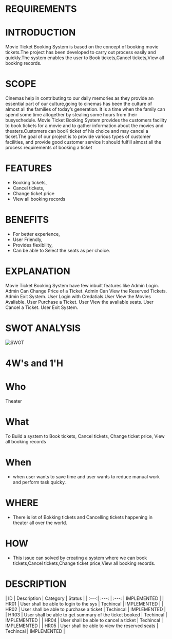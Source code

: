 # REQUIREMENTS
# INTRODUCTION
   Movie Ticket Booking System is based on the concept of booking movie tickets.The project has been developed to
 carry out process easily and quickly.The system enables the user to Book tickets,Cancel tickets,View all booking records.
# SCOPE
   Cinemas help in contributing to our daily memories as they provide an essential part of our culture,going to cinemas 
  has been the culture of almost all the families of today’s generation. It is a time when the family can spend some time altogether by stealing 
  some hours from their busyschedule. Movie Ticket Booking System provides the customers facility to book tickets for a movie and to gather information
  about the movies and theaters.Customers can booK ticket of his choice and may cancel a ticket.The goal of our project is to provide various types of customer facilities,
  and provide good  customer service It should fulfill almost all the process requirements of booking a ticket
# FEATURES 
* Booking tickets,
* Cancel tickets,
* Change ticket price
* View all booking records
# BENEFITS
 * For better experience,
 * User Friendly,
 * Provides flexibility,
 * Can be able to Select the seats as per choice.
 # EXPLANATION
 Movie Ticket Booking System have few inbuilt features like Admin Login. Admin Can Change Price of a Ticket. Admin Can View the Reserved Tickets. Admin Exit System. User Login with Credatials.User View the Movies Avaliable. User Purchase a Ticket. User View the avaliable seats. User Cancel a Ticket. User Exit System.
 # SWOT ANALYSIS
 ![SWOT](https://user-images.githubusercontent.com/98837668/153398368-f721088a-44a1-4f69-b9dd-9696831ccc56.png)
 # 4W's and 1'H
# Who
Theater 
# What
To Build a system to Book tickets,
Cancel tickets,
Change ticket price,
View all booking records
# When
* when user wants to save time and user wants to reduce manual work and perform task quicky.
# WHERE
* There is lot of Bokking tickets and Cancelling tickets happening in theater all over the world.
# HOW
* This issue can solved by creating a system where we can book tickets,Cancel tickets,Change ticket price,View all booking records.
# DESCRIPTION

| ID   |              Description                               | Category  |	   Status       |
| :---:|                                     :---:              | :---:     |  IMPLEMENTED    |
| HR01 |	User shall be able to login to the sys                 | Techincal |  IMPLEMENTED    |
| HR02 |	User shall be able to purchase a ticket                | Techincal |  IMPLEMENTED    | 
| HR03 |	User shall be able to get summary of the ticket booked |	Techincal |  IMPLEMENTED    |
| HR04 |	User shall be able to cancel a ticket                  |	Techincal |	 IMPLEMENTED    |
| HR05 |	User shall be able to view the reserved seats          |	Techincal |  IMPLEMENTED    |

